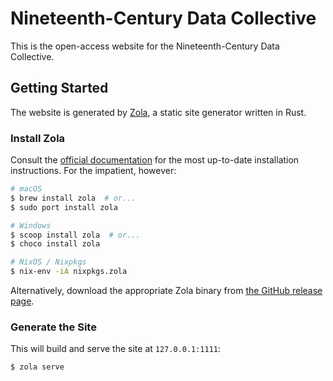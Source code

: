 # Nineteenth-Century Data Collective

This is the open-access website for the Nineteenth-Century Data Collective.

## Getting Started

The website is generated by [Zola][zola], a static site generator written in Rust.

### Install Zola

Consult the [official documentation][zola-doc] for the most up-to-date installation instructions. For the impatient, however:

```sh
# macOS
$ brew install zola  # or...
$ sudo port install zola

# Windows
$ scoop install zola  # or...
$ choco install zola

# NixOS / Nixpkgs
$ nix-env -iA nixpkgs.zola
```

Alternatively, download the appropriate Zola binary from [the GitHub release page][zola-release].

### Generate the Site

This will build and serve the site at `127.0.0.1:1111`:

```sh
$ zola serve
```

[zola]: https://www.getzola.org
[zola-doc]: https://www.getzola.org/documentation/getting-started/installation/
[zola-release]: https://github.com/getzola/zola/releases
